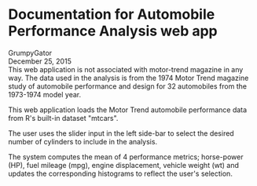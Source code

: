 # Documentation for Automobile Performance Analysis web app
GrumpyGator  
December 25, 2015  
This web application is not associated with motor-trend magazine in any way. 
The data used in the analysis is from the 1974 Motor Trend magazine study of
automobile performance and design for 32 automobiles from the 1973-1974 model
year.


This web application loads the Motor Trend automobile performance data from 
R's built-in dataset "mtcars".

The user uses the slider input in the left side-bar to select the desired number
of cylinders to include in the analysis. 

The system computes the mean of 4 performance metrics; horse-power (HP),
fuel mileage (mpg), engine displacement, vehicle weight (wt) and updates
the corresponding histograms to reflect the user's selection.
